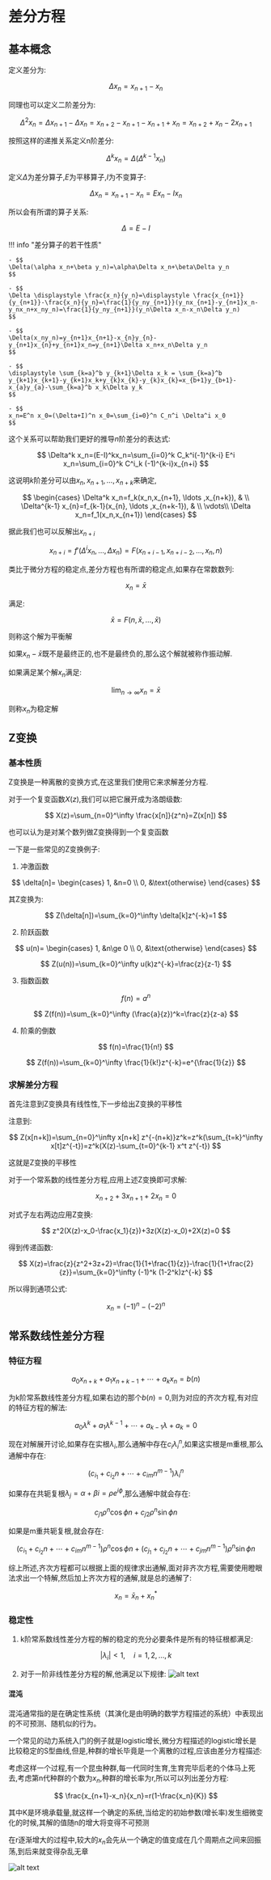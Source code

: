 # 差分方程

## 基本概念

定义差分为:

$$
\Delta x_n=x_{n+1}-x_n
$$

同理也可以定义二阶差分为:

$$
\Delta^2 x_n=\Delta x_{n+1}-\Delta x_{n}=x_{n+2}-x_{n+1}-x_{n+1}+x_{n}=x_{n+2}+x_{n}-2x_{n+1}
$$

按照这样的递推关系定义n阶差分:

$$
\Delta^k x_n =\Delta(\Delta^{k-1} x_{n})
$$

定义$\Delta$为差分算子,$E$为平移算子,$I$为不变算子:

$$
\Delta x_n=x_{n+1}-x_n=Ex_{n}-Ix_n
$$

所以会有所谓的算子关系:

$$
\Delta=E-I
$$

!!! info "差分算子的若干性质"

    - $$
    \Delta(\alpha x_n+\beta y_n)=\alpha\Delta x_n+\beta\Delta y_n
    $$

    - $$
    \Delta \displaystyle \frac{x_n}{y_n}=\displaystyle \frac{x_{n+1}}{y_{n+1}}-\frac{x_n}{y_n}=\frac{1}{y_ny_{n+1}}(y_nx_{n+1}-y_{n+1}x_n-y_nx_n+x_ny_n)=\frac{1}{y_ny_{n+1}}(y_n\Delta x_n-x_n\Delta y_n)
    $$

    - $$
    \Delta(x_ny_n)=y_{n+1}x_{n+1}-x_{n}y_{n}-y_{n+1}x_{n}+y_{n+1}x_n=y_{n+1}\Delta x_n+x_n\Delta y_n
    $$

    - $$
    \displaystyle \sum_{k=a}^b y_{k+1}\Delta x_k = \sum_{k=a}^b y_{k+1}x_{k+1}-y_{k+1}x_k+y_{k}x_{k}-y_{k}x_{k}=x_{b+1}y_{b+1}-x_{a}y_{a}-\sum_{k=a}^b x_k\Delta y_k
    $$

    - $$
    x_n=E^n x_0=(\Delta+I)^n x_0=\sum_{i=0}^n C_n^i \Delta^i x_0
    $$

这个关系可以帮助我们更好的推导$n$阶差分的表达式:

$$
\Delta^k x_n=(E-I)^kx_n=\sum_{i=0}^k C_k^i(-1)^{k-i} E^i x_n=\sum_{i=0}^k C^i_k (-1)^{k-i}x_{n+i}
$$

这说明$k$阶差分可以由$x_n,x_{n+1}, \ldots ,x_{n+k}$来确定,

$$
\begin{cases} 
 \Delta^k x_n=f_k(x_n,x_{n+1}, \ldots ,x_{n+k}), &  \\
 \Delta^{k-1} x_{n}=f_{k-1}(x_{n}, \ldots ,x_{n+k-1}), & \\
 \vdots\\
 \Delta x_n=f_1(x_n,x_{n+1})
 \end{cases}
$$

据此我们也可以反解出$x_{n+i}$

$$
 x_{n+i}=f'(\Delta^i x_n, \ldots ,\Delta x_n)=F(x_{n+i-1},x_{n+i-2}, \ldots ,x_n,n)
$$

类比于微分方程的稳定点,差分方程也有所谓的稳定点,如果存在常数数列:

$$
x_n=\bar{x}
$$

满足:

$$
\bar{x}=F(n,\bar{x}, \ldots ,\bar{x})
$$

则称这个解为平衡解

如果$x_n-\bar{x}$既不是最终正的,也不是最终负的,那么这个解就被称作振动解.

如果满足某个解$x_n$满足:

$$
\lim_{n \to \infty}x_n=\bar{x}
$$

则称$x_n$为稳定解

## Z变换

### 基本性质

Z变换是一种离散的变换方式,在这里我们使用它来求解差分方程.

对于一个复变函数$X(z)$,我们可以把它展开成为洛朗级数:

$$
X(z)=\sum_{n=0}^\infty \frac{x[n]}{z^n}=Z(x[n])
$$

也可以认为是对某个数列做Z变换得到一个复变函数

一下是一些常见的Z变换例子:

1. 冲激函数

$$
\delta[n]=
\begin{cases} 1, &n=0  \\ 0, &\text{otherwise}  \end{cases}
$$

其Z变换为:

$$
Z(\delta[n])=\sum_{k=0}^\infty \delta[k]z^{-k}=1
$$

2. 阶跃函数
   
$$
u(n)=
\begin{cases} 1, &n\ge 0  \\ 0, &\text{otherwise}  \end{cases}
$$

$$
Z(u(n))=\sum_{k=0}^\infty u(k)z^{-k}=\frac{z}{z-1}
$$

3. 指数函数

$$
f(n)=a^n
$$

$$
Z(f(n))=\sum_{k=0}^\infty (\frac{a}{z})^k=\frac{z}{z-a}
$$

4. 阶乘的倒数

$$
f(n)=\frac{1}{n!}
$$

$$
Z(f(n))=\sum_{k=0}^\infty \frac{1}{k!}z^{-k}=e^{\frac{1}{z}}
$$

### 求解差分方程

首先注意到Z变换具有线性性,下一步给出Z变换的平移性

注意到:

$$
Z(x[n+k])=\sum_{n=0}^\infty x[n+k] z^{-(n+k)}z^k=z^k(\sum_{t=k}^\infty x[t]z^{-t})=z^k(X(z)-\sum_{t=0}^{k-1} x^t z^{-t})
$$

这就是Z变换的平移性

对于一个常系数的线性差分方程,应用上述Z变换即可求解:

$$
x_{n+2}+3x_{n+1}+2x_n=0
$$

对式子左右两边应用Z变换:

$$
z^2(X(z)-x_0-\frac{x_1}{z})+3z(X(z)-x_0)+2X(z)=0
$$

得到传递函数:

$$
X(z)=\frac{z}{z^2+3z+2}=\frac{1}{1+\frac{1}{z}}-\frac{1}{1+\frac{2}{z}}=\sum_{k=0}^\infty (-1)^k (1-2^k)z^{-k}
$$

所以得到通项公式:

$$
x_n=(-1)^n-(-2)^n
$$

## 常系数线性差分方程

### 特征方程

$$
a_0x_{n+k}+a_1x_{n+k-1}+ \cdots +a_kx_n=b(n)
$$

为k阶常系数线性差分方程,如果右边的那个$b(n)=0$,则为对应的齐次方程,有对应的特征方程的解法:

$$
a_0\lambda^k+a_1\lambda^{k-1}+ \cdots +a_{k-1}\lambda+a_k=0
$$

现在对解展开讨论,如果存在实根$\lambda_i$,那么通解中存在$c_i\lambda_i^n$,如果这实根是m重根,那么通解中存在:

$$
(c_{i_1}+c_{i_2}n+ \cdots +c_{im}n^{m-1})\lambda_i^n
$$

如果存在共轭复根$\lambda_j=\alpha+\beta i=\rho e^{i\phi}$,那么通解中就会存在:

$$
c_{j1}\rho^n \cos \phi n+c_{j2}\rho^n \sin \phi n
$$

如果是m重共轭复根,就会存在:

$$
(c_{i_1}+c_{i_2}n+ \cdots +c_{im}n^{m-1})\rho^n \cos{\phi n}+(c_{j_1}+c_{j_2}n+ \cdots +c_{jm}n^{m-1})\rho^n \sin {\phi n}
$$

综上所述,齐次方程都可以根据上面的规律求出通解,面对非齐次方程,需要使用瞪眼法求出一个特解,然后加上齐次方程的通解,就是总的通解了:

$$
x_n=\bar{x}_n+x_n^*
$$

### 稳定性

1. k阶常系数线性差分方程的解的稳定的充分必要条件是所有的特征根都满足:

$$
|\lambda_i|<1,\quad i=1,2, \ldots ,k
$$

2. 对于一阶非线性差分方程的解,他满足以下规律:
   ![alt text](image-2.png)

#### 混沌

混沌通常指的是在确定性系统（其演化是由明确的数学方程描述的系统）中表现出的不可预测、随机似的行为。

一个常见的动力系统入门的例子就是logistic增长,微分方程描述的logistic增长是比较稳定的S型曲线,但是,种群的增长毕竟是一个离散的过程,应该由差分方程描述:

考虑这样一个过程,有一个昆虫种群,每一代同时生育,生育完毕后老的个体马上死去,考虑第n代种群的个数为$x_n$,种群的增长率为r,所以可以列出差分方程:

$$
\frac{x_{n+1}-x_n}{x_n}=r(1-\frac{x_n}{K})
$$

其中K是环境承载量,就这样一个确定的系统,当给定的初始参数(增长率)发生细微变化的时候,其解的值随n的增大将变得不可预测

在r逐渐增大的过程中,较大的$x_n$会先从一个确定的值变成在几个周期点之间来回振荡,到后来就变得杂乱无章

![alt text](image-11.png)
